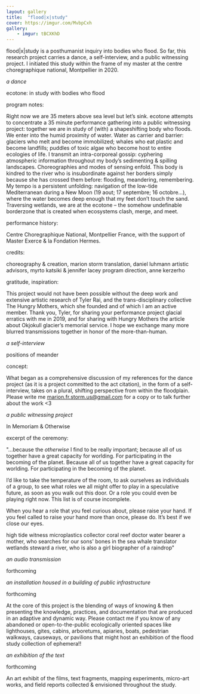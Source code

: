 ```yaml
---
layout: gallery
title:  "flood|x|study"
cover: https://imgur.com/MvbpCxh
gallery:
    - imgur: tBCXKhD
---
```



flood|x|study is a posthumanist inquiry into bodies who flood. So far, this research project carries a dance, a self-interview, and a public witnessing project. I initiated this study within the frame of my master at the centre choregraphique national, Montpellier in 2020.

*a dance*

ecotone: in study with bodies who flood

program notes:

Right now we are 35 meters above sea level but let’s sink. ecotone attempts to concentrate a 35 minute performance gathering into a public witnessing project: together we are in study of (with) a shapeshifting body who floods. We enter into the humid proximity of water. Water as carrier and barrier: glaciers who melt and become immobilized; whales who eat plastic and become landfills; puddles of toxic algae who become host to entire ecologies of life. I transmit an intra-corporeal gossip: cyphering atmospheric information throughout my body’s sedimenting & spilling landscapes. Choreographies and modes of sensing enfold. This body is kindred to the river who is insubordinate against her borders simply because she has crossed them before: flooding, meandering, remembering. My tempo is a persistent unfolding: navigation of the low-tide Mediterranean during a New Moon (19 aout; 17 septembre; 16 octobre…), where the water becomes deep enough that my feet don’t touch the sand. Traversing wetlands, we are at the ecotone – the somehow undefinable borderzone that is created when ecosystems clash, merge, and meet.

performance history: 

Centre Choregraphique National, Montpellier France, with the support of Master Exerce & la Fondation Hermes.

credits:

choreography & creation, marion storm
translation, daniel luhmann
artistic advisors, myrto katsiki & jennifer lacey
program direction, anne kerzerho

gratitude, inspiration:

This project would not have been possible without the deep work and extensive artistic research of Tyler Rai, and the trans-disciplinary collective The Hungry Mothers, which she founded and of which I am an active member. Thank you, Tyler, for sharing your performance project glacial erratics with me in 2019, and for sharing with Hungry Mothers the article about Okjokull glacier’s memorial service. I hope we exchange many more blurred transmissions together in honor of the more-than-human.

*a self-interview*

positions of meander

concept:

What began as a comprehensive discussion of my references for the dance project (as it is a project committed to the act citation), in the form of a self-interview, takes on a plural, shifting perspective from within the floodplain. Please write me marion.fr.storm.us@gmail.com for a copy or to talk further about the work <3

*a public witnessing project*

In Memoriam & Otherwise

excerpt of the ceremony:

"...because the *otherwise* I find to be really important; because all of us together have a great capacity for worlding. For participating in the becoming of the planet. Because all of us together have a great capacity for worlding. For participating in the becoming of the planet. 

I’d like to take the temperature of the room, to ask ourselves as individuals of a group, to see what roles we all might offer to play in a speculative future, as soon as you walk out this door. Or a role you could even be playing right now. This list is of course incomplete.

When you hear a role that you feel curious about, please raise your hand. If you feel called to raise your hand more than once, please do. It’s best if we close our eyes.

   high tide witness
    microplastics collector
   coral reef doctor
   water bearer
    a mother, who searches for our sons' bones in the sea
  whale translator
   wetlands steward
   a river, who is also a girl
    biographer of a raindrop"
    
*an audio transmission*

forthcoming

*an installation housed in a building of public infrastructure*

  forthcoming
  
At the core of this project is the blending of ways of knowing & then presenting the knowledge, practices, and documentation that are produced in an adaptive and dynamic way. Please contact me if you know of any abandoned or open-to-the-public ecologically oriented spaces like lighthouses, gites, cabins, arboretums, apiaries, boats, pedestrian walkways, causeways, or pavilions that might host an exhibition of the flood study collection of ephemera!!


*an exhibition of the text*

  forthcoming
  
An art exhibit of the films, text fragments, mapping experiments, micro-art works, and field reports collected & envisioned throughout the study.
